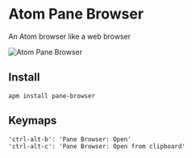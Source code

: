 # Atom Pane Browser

An Atom browser like a web browser

![Atom Pane Browser](https://raw.github.com/nju33/atom-pane-browser/master/screenshot.png)

## Install

```
apm install pane-browser
```

## Keymaps

```
'ctrl-alt-b': 'Pane Browser: Open'
'ctrl-alt-c': 'Pane Browser: Open from clipboard'
```
